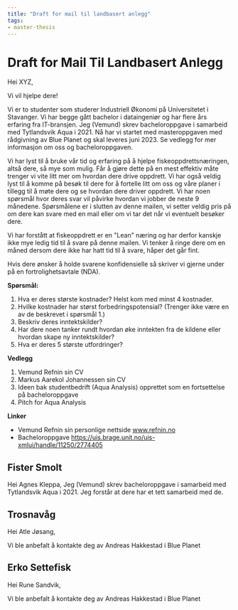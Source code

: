 ```yaml
---
title: "Draft for mail til landbasert anlegg"
tags:
- master-thesis
---
```

# Draft for Mail Til Landbasert Anlegg
Hei XYZ,

Vi vil hjelpe dere!

Vi er to studenter som studerer Industriell Økonomi på Universitetet i Stavanger. Vi har begge gått bachelor i dataingeniør og har flere års erfaring fra IT-bransjen. Jeg (Vemund) skrev bacheloroppgave i samarbeid med Tytlandsvik Aqua i 2021. Nå har vi startet med masteroppgaven med rådgivning av Blue Planet og skal leveres juni 2023. Se vedlegg for mer informasjon om oss og bacheloroppgaven. 

Vi har lyst til å bruke vår tid og erfaring på å hjelpe fiskeoppdrettsnæringen, altså dere, så mye som mulig. Får å gjøre dette på en mest effektiv måte trenger vi vite litt mer om hvordan dere drive oppdrett. Vi har også veldig lyst til å komme på besøk til dere for å fortelle litt om oss og våre planer i tillegg til å møte dere og se hvordan dere driver oppdrett. Vi har noen spørsmål hvor deres svar vil påvirke hvordan vi jobber de neste 9 månedene. Spørsmålene er i slutten av denne mailen, vi setter veldig pris på om dere kan svare med en mail eller om vi tar det når vi eventuelt besøker dere.

Vi har forstått at fiskeoppdrett er en "Lean" næring og har derfor kanskje ikke mye ledig tid til å svare på denne mailen. Vi tenker å ringe dere om en måned dersom dere ikke har hatt tid til å svare, håper det går fint.

Hvis dere ønsker å holde svarene konfidensielle så skriver vi gjerne under på en fortrolighetsavtale (NDA).

**Spørsmål:**
1. Hva er deres største kostnader? Helst kom med minst 4 kostnader.
2. Hvilke kostnader har størst forbedringspotensial? (Trenger ikke være en av de beskrevet i spørsmål 1.)
3. Beskriv deres inntektskilder?
4. Har dere noen tanker rundt hvordan øke inntekten fra de kildene eller hvordan skape ny inntektskilder?
5. Hva er deres 5 største utfordringer?

**Vedlegg**
1. Vemund Refnin sin CV
2. Markus Aarekol Johannessen sin CV
3. Ideen bak studentbedrift (Aqua Analysis) opprettet som en fortsettelse på bacheloroppgave
4. Pitch for Aqua Analysis

**Linker**
- Vemund Refnin sin personlige nettside www.refnin.no
- Bacheloroppgave https://uis.brage.unit.no/uis-xmlui/handle/11250/2774405

## Fister Smolt
Hei Agnes Kleppa,
Jeg (Vemund) skrev bacheloroppgave i samarbeid med Tytlandsvik Aqua i 2021. Jeg forstår at dere har et tett samarbeid med de.

## Trosnavåg
Hei Atle Jøsang,

Vi ble anbefalt å kontakte deg av Andreas Hakkestad i Blue Planet

## Erko Settefisk
Hei Rune Sandvik,

Vi ble anbefalt å kontakte deg av Andreas Hakkestad i Blue Planet

